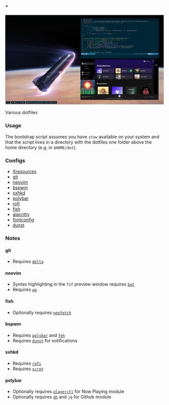 # .

![screenshot](./.github/scrot.png)

Various dotfiles

### Usage

The bootstrap script assumes you have `stow` available on your system and that the script lives in a directory with the dotfiles one folder above the home directory (e.g. in `$HOME/dot`).

### Configs

- [Xresources](./xresources)
- [git](./git)
- [neovim](./nvim/.config/nvim)
- [bspwm](./i3/.config/i3)
- [sxhkd](./sxhkd/.config/sxhkd)
- [polybar](./polybar/.config/polybar)
- [rofi](./rofi/.config/rofi)
- [fish](./fish/.config/fish)
- [alacritty](./alacritty/.config/alacritty)
- [fontconfig](./fontconfig/.config/fontconfig)
- [dunst](./dunst/.config/dunst)

### Notes

#### git

- Requires [`delta`](https://github.com/dandavison/delta)

#### neovim

- Syntax highlighting in the `fzf` preview window requires [`bat`](https://github.com/sharkdp/bat)
- Requires [`ag`](https://github.com/ggreer/the_silver_searcher)

#### fish

- Optionally requires [`neofetch`](https://github.com/dylanaraps/neofetch)

#### bspwm 

- Requires [`polybar`](https://github.com/polybar/polybar) and [`feh`](https://github.com/derf/feh)
- Requires [`dunst`](https://github.com/dunst-project/dunst) for notifications

#### sxhkd

- Requires [`rofi`](https://github.com/davatorium/rofi)
- Requires [`scrot`](https://github.com/dreamer/scrot)

#### polybar

- Optionally requires [`playerctl`](https://github.com/altdesktop/playerctl) for Now Playing module
- Optionally requires [`gh`](https://github.com/cli/cli) and `jq` for Github module
